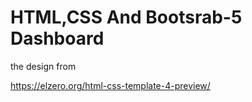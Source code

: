 # HTML,CSS And Bootsrab-5 Dashboard 



the design from 

https://elzero.org/html-css-template-4-preview/
